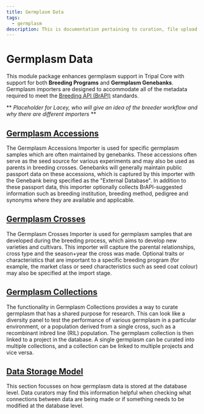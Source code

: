 ```yaml
---
title: Germplasm Data
tags:
  - germplasm
description: This is documentation pertaining to curation, file upload and management of germplasm data within TripalCultivate.
---
```

# Germplasm Data
This module package enhances germplasm support in Tripal Core with support for both **Breeding Programs** and **Germplasm Genebanks**. Germplasm importers are designed to accommodate all of the metadata required to meet the [Breeding API (BrAPI)](https://brapi.org) standards.

** *Placeholder for Lacey, who will give an idea of the breeder workflow and why there are different importers* **

## [Germplasm Accessions](germplasm-data/germplasm-accessions-importer)
The Germplasm Accessions Importer is used for specific germplasm samples which are often maintained by genebanks. These accessions often serve as the seed source for various experiments and may also be used as parents in breeding crosses. Genebanks will generally maintain public passport data on these accessions, which is captured by this importer with the Genebank being specified as the "External Database". In addition to these passport data, this importer optionally collects BrAPI-suggested information such as breeding institution, breeding method, pedigree and synonyms where they are available and applicable.

## [Germplasm Crosses](germplasm-data/germplasm-crosses-importer)
The Germplasm Crosses Importer is used for germplasm samples that are developed during the breeding process, which aims to develop new varieties and cultivars. This importer will capture the parental relationships, cross type and the season+year the cross was made. Optional traits or characteristics that are important to a specific breeding program (for example, the market class or seed characteristics such as seed coat colour) may also be specified at the import stage. 

## [Germplasm Collections](germplasm-data/germplasm-collections)
The functionality in Germplasm Collections provides a way to curate germplasm that has a shared purpose for research. This can look like a diversity panel to test the performance of various germplasm in a particular environment, or a population derived from a single cross, such as a recombinant inbred line (RIL) population. The germplasm collection is then linked to a project in the database. A single germplasm can be curated into multiple collections, and a collection can be linked to multiple projects and vice versa.

## [Data Storage Model](germplasm-data/data-storage-model)
This section focusses on how germplasm data is stored at the database level. Data curators may find this information helpful when checking what connections between data are being made or if something needs to be modified at the database level.
